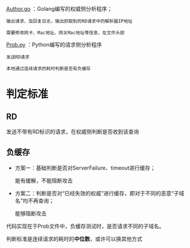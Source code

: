 [Author.go](Author.go) ：Golang编写的权威侧分析程序；

    输出请求、及回复日志，输出抓取到的RD请求中的解析器IP地址

    需要修改网卡、Mac地址、网关Mac地址等信息，在文件头部

[Prob.py](Prob.py) ：Python编写的请求侧分析程序

    发送RD请求

    本地通过连续请求的耗时判断是否有负缓存






# 判定标准

## RD

发送不带有RD标识的请求，在权威侧判断是否收到该查询

## 负缓存

- 方案一：基础判断是否对ServerFailure、timeout进行缓存；

    能有缓解，不能阻断攻击

- 方案二：判断是否对“已经失效的权威”进行缓存，即对于不同的恶意“子域名”均不再查询；

    能够阻断攻击

代码实现在于Prob文件中，负缓存测试时，是否请求不同的子域名。

判断标准是连续请求的耗时的**中位数**，或许可以换其他方式

